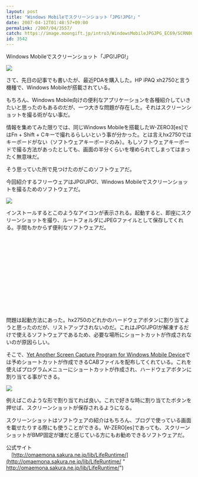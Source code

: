 ```yaml
---
layout: post
title: "Windows Mobileでスクリーンショット「JPG!JPG!」"
date: 2007-04-12T01:48:57+09:00
permalink: /2007/04/3557/
catch: https://image.moongift.jp/intro3/WindowsMobileJPGJPG_EC69/SCRN0001_thumb.jpg
id: 3542
---
```

Windows Mobileでスクリーンショット「JPG!JPG!」  
<!--more-->

[![](https://image.moongift.jp/intro3/WindowsMobileJPGJPG_EC69/SCRN00012.jpg)](https://image.moongift.jp/intro3/WindowsMobileJPGJPG_EC69/SCRN00013.jpg)

 

さて、先日の記事でも書いたが、最近PDAを購入した。HP iPAQ xh2750と言う機種で、Windows Mobileが搭載されている。

 

もちろん、Windows Mobile向けの便利なアプリケーションを各種紹介していきたいと思ったのもあるのだが、一つ大きな問題が存在した。それはスクリーンショットを撮る術がない事だ。

 

情報を集めてみた限りでは、同じWindows Mobileを搭載したW-ZERO3[es]ではFn + Shift + Cキーで撮れるらしいという事が分かった。とは言えhx2750ではキーボードがない（ソフトウェアキーボードのみ）。もしソフトウェアキーボードで撮る方法があったとしても、画面の半分くらいを埋められてしまってはまったく無意味だ。

 

そう思っていた所で見つけたのがこのソフトウェアだ。

 

今回紹介するフリーウェアはJPG!JPG!、Windows Mobileでスクリーンショットを撮るためのソフトウェアだ。

[![](https://image.moongift.jp/intro3/WindowsMobileJPGJPG_EC69/SCRN0001_thumb.jpg)](https://image.moongift.jp/intro3/WindowsMobileJPGJPG_EC69/SCRN00016.jpg)

インストールするとこのようなアイコンが表示される。起動すると、即座にスクリーンショットを撮り、ルートフォルダにJPEGファイルとして保存してくれる。手間もかからず便利なソフトウェアだ。

 

&nbsp;

 

&nbsp;

 

&nbsp;

 

&nbsp;

 

&nbsp;

 

&nbsp;

 

&nbsp;

 

問題は起動方法にあった。hx2750のどれかのハードウェアボタンに割り当てようと思ったのだが、リストアップされないのだ。これはJPG!JPG!が解凍するだけで使えるソフトウェアであるため、必要な場所にショートカットが作成されないのが原因らしい。

 

そこで、[Yet Another Screen Capture Program for Windows Mobile Device](http://www.nkozawa.com/html/WinMobileScrnCapture.html)では予めショートカットが作成できるCABファイルを配布してくれている。これを使えばプログラムメニューにショートカットが作成され、ハードウェアボタンに割り当てる事ができる。

 

[![](https://image.moongift.jp/intro3/WindowsMobileJPGJPG_EC69/SCRN0002.jpg)](https://image.moongift.jp/intro3/WindowsMobileJPGJPG_EC69/SCRN00021.jpg)

 

例えばこのような形で割り当てれば良い。これで好きな時に割り当てたボタンを押せば、スクリーンショットが保存されるようになる。

 

スクリーンショットはソフトウェアの紹介はもちろん、ブログで使っている画面を載せたりする際にも使うことができる。W-ZERO[es]であっても、スクリーンショットがBMP固定が嫌だと感じている方にもお勧めできるソフトウェアだ。

 

公式サイト  
　[http://omaemona.sakura.ne.jp/lib/LifeRuntime/](http://omaemona.sakura.ne.jp/lib/LifeRuntime/ "<br />http://omaemona.sakura.ne.jp/lib/LifeRuntime/")

